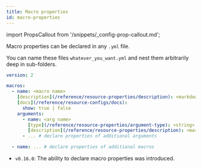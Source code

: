 ```yaml
---
title: Macro properties
id: macro-properties
---
```


import PropsCallout from '/snippets/_config-prop-callout.md';

Macro properties can be declared in any `.yml` file. <PropsCallout title={frontMatter.title}/> 

You can name these files `whatever_you_want.yml` and nest them arbitrarily deep in sub-folders.

<File name='macros/<filename>.yml'>

```yml
version: 2

macros:
  - name: <macro name>
    [description](/reference/resource-properties/description): <markdown_string>
    [docs](/reference/resource-configs/docs):
      show: true | false
    arguments:
      - name: <arg name>
        [type](/reference/resource-properties/argument-type): <string>
        [description](/reference/resource-properties/description): <markdown_string>
      - ... # declare properties of additional arguments

  - name: ... # declare properties of additional macros

```

</File>

<Changelog>

* `v0.16.0`: The ability to declare macro properties was introduced.

</Changelog>
